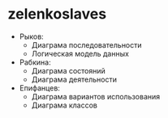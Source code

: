 # zelenkoslaves

- Рыков:
  - Диаграма последовательности
  + Логическая модель данных
- Рабкина:
  - Диаграма состояний
  + Диаграма деятельности
- Епифанцев:
  - Диаграма вариантов использования
  + Диаграма классов
